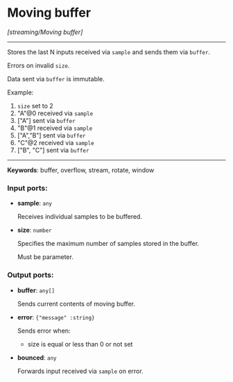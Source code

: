 # Moving buffer

_[streaming/Moving buffer]_

---

Stores the last N inputs received via `sample` and sends them via `buffer`.  
  
Errors on invalid `size`.  
  
Data sent via `buffer` is immutable.  
  
Example:  
1. `size` set to 2  
2. "A"@0 received via `sample`  
3. ["A"] sent via `buffer`  
4. "B"@1 received via `sample`  
5. ["A","B"] sent via `buffer`  
6. "C"@2 received via `sample`  
7. ["B", "C"] sent via `buffer`  

---

__Keywords__: buffer, overflow, stream, rotate, window

### Input ports:

* __sample__: ` any `

    Receives individual samples to be buffered.


* __size__: ` number `

    Specifies the maximum number of samples stored in the buffer.
    
    Must be parameter.

### Output ports:

* __buffer__: ` any[] `

    Sends current contents of moving buffer.


* __error__: ` {"message" :string} `

    Sends error when:
    * size is equal or less than 0 or not set


* __bounced__: ` any `

    Forwards input received via `sample` on error.

